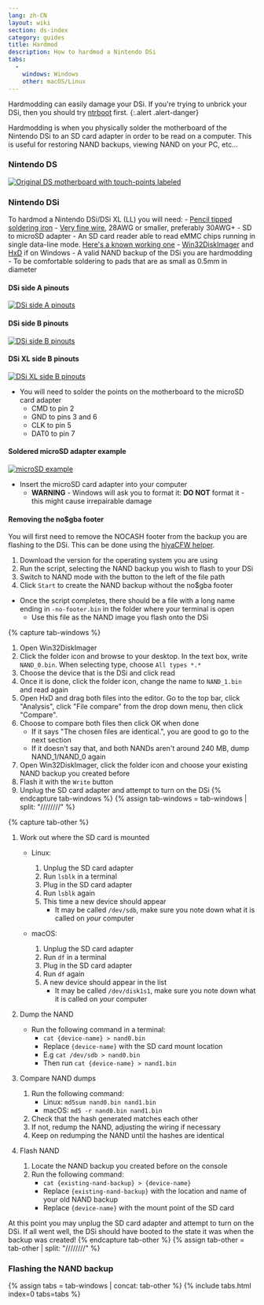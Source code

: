```yaml
---
lang: zh-CN
layout: wiki
section: ds-index
category: guides
title: Hardmod
description: How to hardmod a Nintendo DSi
tabs:
  - 
    windows: Windows
    other: macOS/Linux
---
```


Hardmodding can easily damage your DSi. If you're trying to unbrick your DSi, then you should try [ntrboot](ntrboot) first.
{:.alert .alert-danger}

Hardmodding is when you physically solder the motherboard of the Nintendo DSi to an SD card adapter in order to be read on a computer. This is useful for restoring NAND backups, viewing NAND on your PC, etc...

### Nintendo DS
[![Original DS motherboard with touch-points labeled](/assets/images/ds-hardmod/mobo_pinout.png)](/assets/images/ds-hardmod/mobo_pinout.png)

### Nintendo DSi

To hardmod a Nintendo DSi/DSi XL (LL) you will need:
    - [Pencil tipped soldering iron](https://www.amazon.com/dp/B01N4571Q6)
    - [Very fine wire](https://www.amazon.com/dp/B01MXGNTA4), 28AWG or smaller, preferably 30AWG+
    - SD to microSD adapter
    - An SD card reader able to read eMMC chips running in single data-line mode. [Here's a known working one](https://www.amazon.com/dp/B006T9B6R2)
    - [Win32DiskImager](https://sourceforge.net/projects/win32diskimager/) and [HxD](https://mh-nexus.de/en/downloads.php?product=HxD20) if on Windows
    - A valid NAND backup of the DSi you are hardmodding
    - To be comfortable soldering to pads that are as small as 0.5mm in diameter

#### DSi side A pinouts
[![DSi side A pinouts](/assets/images/dsi-hardmod/side_a.jpg)](/assets/images/dsi-hardmod/side_a.jpg)
#### DSi side B pinouts
[![DSi side B pinouts](/assets/images/dsi-hardmod/side_b.png)](/assets/images/dsi-hardmod/side_b.png)
#### DSi XL side B pinouts
[![DSi XL side B pinouts](/assets/images/dsi-hardmod/dsi_xl_side_b.png)](/assets/images/dsi-hardmod/dsi_xl_side_b.png)

- You will need to solder the points on the motherboard to the microSD card adapter
    - CMD to pin 2
    - GND to pins 3 and 6
    - CLK to pin 5
    - DAT0 to pin 7

#### Soldered microSD adapter example
[![microSD example](/assets/images/dsi-hardmod/sd.jpg)](/assets/images/dsi-hardmod/sd.jpg)

- Insert the microSD card adapter into your computer
    - **WARNING** - Windows will ask you to format it: **DO NOT** format it - this might cause irrepairable damage

#### Removing the no$gba footer
You will first need to remove the NOCASH footer from the backup you are flashing to the DSi. This can be done using the [hiyaCFW helper](https://github.com/mondul/HiyaCFW-Helper/releases/latest).

1. Download the version for the operating system you are using
1. Run the script, selecting the NAND backup you wish to flash to your DSi
1. Switch to NAND mode with the button to the left of the file path
1. Click `Start` to create the NAND backup without the no$gba footer

- Once the script completes, there should be a file with a long name ending in `-no-footer.bin` in the folder where your terminal is open
    - Use this file as the NAND image you flash onto the DSi

{% capture tab-windows %}
1. Open Win32DiskImager
1. Click the folder icon and browse to your desktop. In the text box, write `NAND_0.bin`. When selecting type, choose `All types *.*`
1. Choose the device that is the DSi and click read
1. Once it is done, click the folder icon, change the name to `NAND_1.bin` and read again
1. Open HxD and drag both files into the editor. Go to the top bar, click "Analysis", click "File compare" from the drop down menu, then click "Compare".
1. Choose to compare both files then click OK when done
    - If it says "The chosen files are identical.", you are good to go to the next section
    - If it doesn't say that, and both NANDs aren't around 240 MB, dump NAND_1/NAND_0 again
1. Open Win32DiskImager, click the folder icon and choose your existing NAND backup you created before
1. Flash it with the `Write` button
1. Unplug the SD card adapter and attempt to turn on the DSi
{% endcapture tab-windows %}
{% assign tab-windows = tab-windows | split: "////////" %}


{% capture tab-other %}
1. Work out where the SD card is mounted
    - Linux:
        1. Unplug the SD card adapter
        1. Run `lsblk` in a terminal
        1. Plug in the SD card adapter
        1. Run `lsblk` again
        1. This time a new device should appear
            - It may be called `/dev/sdb`, make sure you note down what it is called on *your* computer

    - macOS:
        1. Unplug the SD card adapter
        1. Run `df` in a terminal
        1. Plug in the SD card adapter
        1. Run `df` again
        1. A new device should appear in the list
            - It may be called `/dev/disk1s1`, make sure you note down what it is called on *your* computer

1. Dump the NAND
    - Run the following command in a terminal:
        - `cat {device-name} > nand0.bin`
        - Replace `{device-name}` with the SD card mount location
        - E.g `cat /dev/sdb > nand0.bin`
        - Then run `cat {device-name} > nand1.bin`


1. Compare NAND dumps
    1. Run the following command:
        - Linux: `md5sum nand0.bin nand1.bin`
        - macOS: `md5 -r nand0.bin nand1.bin`
    1. Check that the hash generated matches each other
    1. If not, redump the NAND, adjusting the wiring if necessary
    1. Keep on redumping the NAND until the hashes are identical

1. Flash NAND
    1. Locate the NAND backup you created before on the console
    1. Run the following command:
        - `cat {existing-nand-backup} > {device-name}`
        - Replace `{existing-nand-backup}` with the location and name of your old NAND backup
        - Replace `{device-name}` with the mount point of the SD card

At this point you may unplug the SD card adapter and attempt to turn on the DSi. If all went well, the DSi should have booted to the state it was when the backup was created!
{% endcapture tab-other %}
{% assign tab-other = tab-other | split: "////////" %}

### Flashing the NAND backup
{% assign tabs = tab-windows | concat: tab-other %}
{% include tabs.html index=0 tabs=tabs %}
